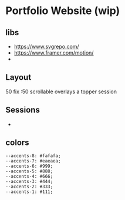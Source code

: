 # Portfolio Website (wip)

## libs

- https://www.svgrepo.com/
- https://www.framer.com/motion/
-

## Layout

50 fix :50 scrollable overlays a topper session

## Sessions

-

## colors

    --accents-8: #fafafa;
    --accents-7: #eaeaea;
    --accents-6: #999;
    --accents-5: #888;
    --accents-4: #666;
    --accents-3: #444;
    --accents-2: #333;
    --accents-1: #111;
